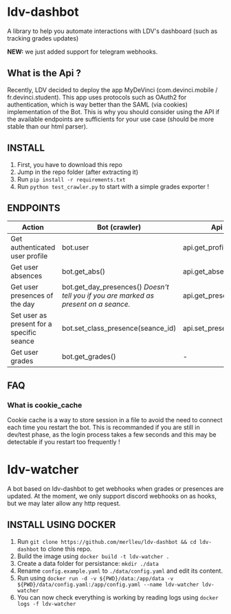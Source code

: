 # ldv-dashbot
A library to help you automate interactions with LDV's dashboard (such as tracking grades updates)

**NEW:** we just added support for telegram webhooks.

## What is the Api ?
Recently, LDV decided to deploy the app MyDeVinci (com.devinci.mobile / fr.devinci.student).
This app uses protocols such as OAuth2 for authentication, which is way better than the SAML (via cookies) implementation of the Bot.
This is why you should consider using the API if the available endpoints are sufficients for your use case (should be more stable than our html parser).

## INSTALL 
1. First, you have to download this repo
2. Jump in the repo folder (after extracting it)
3. Run `pip install -r requirements.txt`
4. Run `python test_crawler.py` to start with a simple grades exporter !

## ENDPOINTS
| Action                                    | Bot (crawler)                                                                        | Api (app)                  |
| ----------------------------------------- | ------------------------------------------------------------------------------------ | -------------------------- |
| Get authenticated user profile            | bot.user                                                                             | api.get_profile()          |
| Get user absences                         | bot.get_abs()                                                                        | api.get_absences()         |
| Get user presences of the day             | bot.get_day_presences() *Doesn't tell you if you are marked as present on a seance.* | api.get_presences()        |
| Set user as present for a specific seance | bot.set_class_presence(seance_id)                                                    | api.set_present(seance_id) |
| Get user grades                           | bot.get_grades()                                                                     | -                          |

## FAQ

### What is cookie_cache

Cookie cache is a way to store session in a file to avoid the need to connect each time you restart the bot.
This is recommanded if you are still in dev/test phase, as the login process takes a few seconds and this may be detectable if you restart too frequently !


# ldv-watcher
A bot based on ldv-dashbot to get webhooks when grades or presences are updated.
At the moment, we only support discord webhooks on as hooks, but we may later allow any http request.

## INSTALL USING DOCKER
1. Run `git clone https://github.com/merlleu/ldv-dashbot && cd ldv-dashbot` to clone this repo.
2. Build the image using `docker build -t ldv-watcher .`
2. Create a data folder for persistance: `mkdir ./data`
4. Rename `config.example.yaml` to `./data/config.yaml` and edit its content.
5. Run using `docker run -d -v ${PWD}/data:/app/data -v ${PWD}/data/config.yaml:/app/config.yaml --name ldv-watcher ldv-watcher`
6. You can now check everything is working by reading logs using `docker logs -f ldv-watcher`